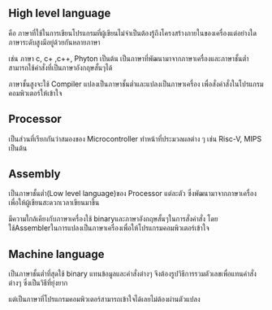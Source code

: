 ## High level language

คือ ภาษาที่ใช้ในการเขียนโปรแกรมที่ผู้เขียนไม่จำเป็นต้องรู้ถึงโครงสร้างภายในของเครื่องแต่อย่างใด ภาษาระดับสูงมีอยู่ด้วยกันหลายภาษา 

เช่น ภาษา c, c+ ,c++, Phyton เป็นต้น เป็นภาษาที่พัฒนามาจากภาษาเครื่องและภาษาชั้นต่ำสามารถใช้คำสั่งที่เป็นภาษาอังกฤษสั้นๆได้

ภาษาชั้นสูงจะใช้ Compiler แปลงเป็นภาษาชั้นต่ำและแปลงเป็นภาษาเครื่อง เพื่อสั่งคำสั่งในโปรแกรมคอมพิวเตอร์ให้เข้าใจ

## Processor

เป็นส่วนที่เรียกกันว่าสมองของ Microcontroller ทำหน้าที่ประมวลผลต่าง ๆ เช่น Risc-V, MIPS เป็นต้น

## Assembly

เป็นภาษาชั้นต่ำ(Low level language)ของ Processor แต่ละตัว ซึ่งพัฒนามาจากภาษาเครื่องเพื่อให้ผู้เขียนสะดวกเวลาเขียนมาขึ้น

มีความใกล้เคียงกับภาษาเครื่องใช้ binaryและภาษาอังกฤษสั้นๆในการสั่งคำสั่ง โดยใช้Assemblerในการแปลงเป็นภาษาเครื่องเพื่อให้โปรแกรมคอมพิวเตอร์เข้าใจ

## Machine language

เป็นภาษาชั้นต่ำที่สุดใช้ binary แทนข้อมูลและคำสั่งต่างๆ จึงต้องรูปวิธีการรวมตัวเลขเพื่อแทนคำสั่งต่างๆ ซึ่งเป็นวิธีที่ยุ่งยาก

แต่เป็นภาษาที่โปรแกรมคอมพิวเตอร์สามารถเข้าใจได้เลยไม่ต้องผ่านตัวแปลง
